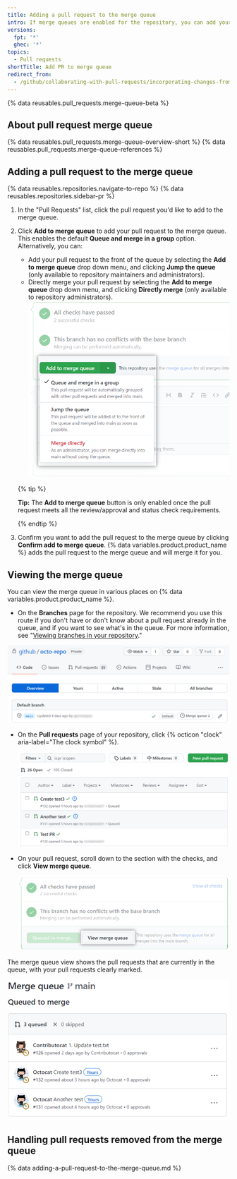 ```yaml
---
title: Adding a pull request to the merge queue
intro: If merge queues are enabled for the repository, you can add your pull requests to the merge queue once all the required checks have passed. {% data variables.product.product_name %} will merge the pull requests for you.
versions:
  fpt: '*'
  ghec: '*'
topics:
  - Pull requests
shortTitle: Add PR to merge queue
redirect_from:  
  - /github/collaborating-with-pull-requests/incorporating-changes-from-a-pull-request/adding-a-pull-request-to-the-merge-queue
---
```


{% data reusables.pull_requests.merge-queue-beta %}

## About pull request merge queue

{% data reusables.pull_requests.merge-queue-overview-short %}
{% data reusables.pull_requests.merge-queue-references %}

## Adding a pull request to the merge queue

{% data reusables.repositories.navigate-to-repo %}
{% data reusables.repositories.sidebar-pr %}
1. In the "Pull Requests" list, click the pull request you'd like to add to the merge queue.
1. Click **Add to merge queue** to add your pull request to the merge queue. This enables the default **Queue and merge in a group** option. Alternatively, you can:
   - Add your pull request to the front of the queue by selecting the **Add to merge queue** drop down menu, and clicking **Jump the queue** (only available to repository maintainers and administrators).
   - Directly merge your pull request by selecting the **Add to merge queue** drop down menu, and clicking **Directly merge** (only available to repository administrators).
   ![Merge queue options](/assets/images/help/pull_requests/merge-queue-options.png)

   {% tip %} 

   **Tip:** The **Add to merge queue** button is only enabled once the pull request meets all the review/approval and status check requirements.

   {% endtip %}
2. Confirm you want to add the pull request to the merge queue by clicking **Confirm add to merge queue**.
   {% data variables.product.product_name %} adds the pull request to the merge queue and will merge it for you.

## Viewing the merge queue

You can view the merge queue in various places on {% data variables.product.product_name %}.

   - On the **Branches** page for the repository. We recommend you use this route if you don't have or don't know about a pull request already in the queue, and if you want to see what's in the queue. For more information, see "[Viewing branches in your repository](/repositories/configuring-branches-and-merges-in-your-repository/managing-branches-in-your-repository/viewing-branches-in-your-repository)."

  ![View merge queue in Branches page](/assets/images/help/pull_requests/merge-queue-branches-page.png)

- On the **Pull requests** page of your repository, click {% octicon "clock" aria-label="The clock symbol" %}.

  ![View merge queue on Pull requests page](/assets/images/help/pull_requests/clock-icon-in-pull-request-list.png)

- On your pull request, scroll down to the section with the checks, and click **View merge queue**.

  ![View Merge queue button on pull request](/assets/images/help/pull_requests/view-merge-queue-button.png)

The merge queue view shows the pull requests that are currently in the queue, with your pull requests clearly marked.

![Merge queue view](/assets/images/help/pull_requests/merge-queue-view.png)

## Handling pull requests removed from the merge queue
	
{% data adding-a-pull-request-to-the-merge-queue.md %}
